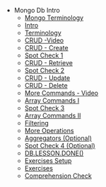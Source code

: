 - Mongo Db Intro
  - [Mongo Terminology](./Mongo-Terminology.md "Mongo Terminology")
  - [Intro](./Intro.md "Intro")
  - [Terminology](./Terminology.md "Terminology")
  - [CRUD -Video](./CRUD--Video.md "CRUD -Video")
  - [CRUD - Create](./CRUD---Create.md "CRUD - Create")
  - [Spot Check 1](./Spot-Check-1.md "Spot Check 1")
  - [CRUD - Retrieve](./CRUD---Retrieve.md "CRUD - Retrieve")
  - [Spot Check 2](./Spot-Check-2.md "Spot Check 2")
  - [CRUD - Update](./CRUD---Update.md "CRUD - Update")
  - [CRUD - Delete](./CRUD---Delete.md "CRUD - Delete")
  - [More Commands - Video](./More-Commands---Video.md "More Commands - Video")
  - [Array Commands I](./Array-Commands-I.md "Array Commands I")
  - [Spot Check 3](./Spot-Check-3.md "Spot Check 3")
  - [Array Commands II](./Array-Commands-II.md "Array Commands II")
  - [Filtering](./Filtering.md "Filtering")
  - [More Operations](./More-Operations.md "More Operations")
  - [Aggregators (Optional)](./Aggregators--Optional-.md "Aggregators (Optional)")
  - [Spot Check 4 (Optional)](./Spot-Check-4--Optional-.md "Spot Check 4 (Optional)")
  - [DB.LESSON.DONE()](./DB-LESSON-DONE--.md "DB.LESSON.DONE()")
  - [Exercises Setup](./Exercises-Setup.md "Exercises Setup")
  - [Exercises](./Exercises.md "Exercises")
  - [Comprehension Check](./Comprehension-Check.md "Comprehension Check")
